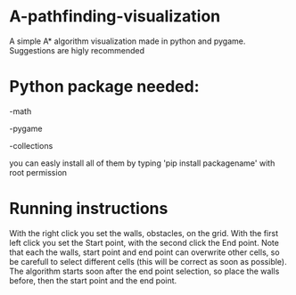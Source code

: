 # A-pathfinding-visualization
  A simple A* algorithm visualization made in python and pygame. Suggestions are higly recommended

# Python package needed:
  -math
  
  -pygame
  
  -collections
  
  you can easly install all of them by typing 'pip install packagename'  with root permission
  
# Running instructions
  With the right click you set the walls, obstacles,  on the grid. With the first left click you set the Start point, with the          second click the End point. Note that each the walls, start point and end point can overwrite other cells, so be carefull to select different cells (this will be correct as soon as possible).
  The algorithm starts soon after the end point selection, so place the walls before, then the start point and the end point. 
